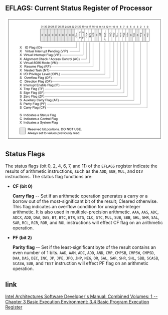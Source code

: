 EFLAGS: Current Status Register of Processor
---------------------------------------------------------------------

![EFLAGS Register](https://github.com/EmulateSpace/PictureSet/blob/master/BiscuitOS/kernel/MMU000002.png)

## Status Flags

The status flags (bit 0, 2, 4, 6, 7, and 11) of the `EFLAGS` register 
indicate the results of arithmetic instructions, such as the `ADD`, `SUB`,
`MUL`, and `DIV` instructions. The status flag functions are:

* **CF (bit 0)**
  
  **Carry flag**  -- Set if an arithmetic operation generates a carry or a
  borrow out of the most-significant bit of the result; Cleared otherwise.
  This flag indicates an overflow condition for unsigned-integer arithmetic.
  It is also used in multiple-precision arithmetic. `AAA`, `AAS`, `ADC`,
  `ADCX`, `ADD`, `DAA`, `DAS`, `BT`, `BTC`, `BTR`, `BTS`, `CLC`, `STC`,
  `MUL`, `SUB`, `SBB`, `SHL`, `SHR`, `SAL`, `SAR`, `RCL`, `RCR`, `ROR`, and
  `ROL` instructions will effect CF flag on an arithmetic operation.

* **PF (bit 2)**

  **Parity flag** -- Set if the least-significant byte of the result 
  contains an even number of 1 bits. `AAD`, `AAM`, `ADC`, `ADD`, `AND`,
  `CMP`, `CMPSB`, `CMPSW`, `CMPSD`, `DAA`, `DAS`, `DEC`, `INC`, `JP`,
  `JPE`, `JPO`, `JNP`, `NEG`, `OR`, `SAL`, `SAR`, `SHR`, `SHL`, `SBB`,
  `SCASB`, `SCASW`, `SUB`, and `TEST` instruction will effect PF flag
  on an arithmetic operation.


## link

  [Intel Architectures Software Developer's Manual: Combined Volumes: 1 -- Chapter 3 Basic Execution Environment: 3.4 Basic Program Execution Register](https://software.intel.com/en-us/articles/intel-sdm)
